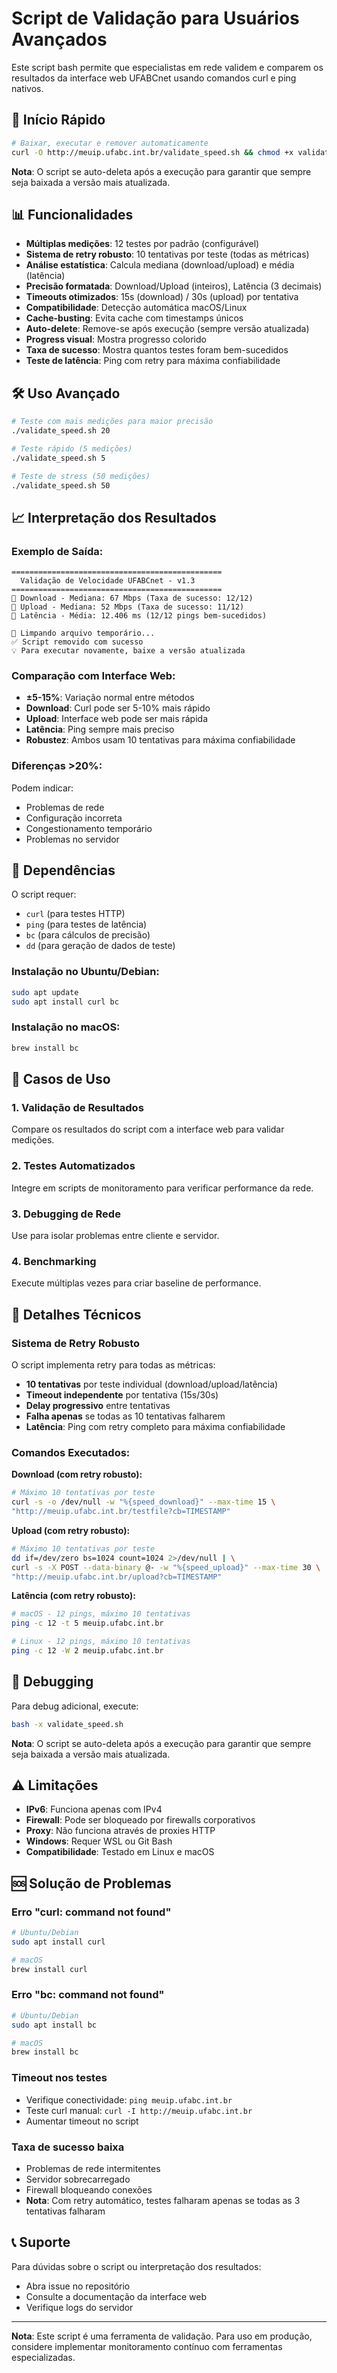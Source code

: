 # Script de Validação para Usuários Avançados

Este script bash permite que especialistas em rede validem e comparem os resultados da interface web UFABCnet usando comandos curl e ping nativos.

## 🚀 Início Rápido

```bash
# Baixar, executar e remover automaticamente
curl -O http://meuip.ufabc.int.br/validate_speed.sh && chmod +x validate_speed.sh && ./validate_speed.sh
```

**Nota**: O script se auto-deleta após a execução para garantir que sempre seja baixada a versão mais atualizada.

## 📊 Funcionalidades

- **Múltiplas medições**: 12 testes por padrão (configurável)
- **Sistema de retry robusto**: 10 tentativas por teste (todas as métricas)
- **Análise estatística**: Calcula mediana (download/upload) e média (latência)
- **Precisão formatada**: Download/Upload (inteiros), Latência (3 decimais)
- **Timeouts otimizados**: 15s (download) / 30s (upload) por tentativa
- **Compatibilidade**: Detecção automática macOS/Linux
- **Cache-busting**: Evita cache com timestamps únicos
- **Auto-delete**: Remove-se após execução (sempre versão atualizada)
- **Progress visual**: Mostra progresso colorido
- **Taxa de sucesso**: Mostra quantos testes foram bem-sucedidos
- **Teste de latência**: Ping com retry para máxima confiabilidade

## 🛠️ Uso Avançado

```bash
# Teste com mais medições para maior precisão
./validate_speed.sh 20

# Teste rápido (5 medições)
./validate_speed.sh 5

# Teste de stress (50 medições)
./validate_speed.sh 50
```

## 📈 Interpretação dos Resultados

### Exemplo de Saída:
```
===============================================
  Validação de Velocidade UFABCnet - v1.3
===============================================
🔽 Download - Mediana: 67 Mbps (Taxa de sucesso: 12/12)
🔼 Upload - Mediana: 52 Mbps (Taxa de sucesso: 11/12)
🏓 Latência - Média: 12.406 ms (12/12 pings bem-sucedidos)

🧹 Limpando arquivo temporário...
✅ Script removido com sucesso
💡 Para executar novamente, baixe a versão atualizada
```

### Comparação com Interface Web:
- **±5-15%**: Variação normal entre métodos
- **Download**: Curl pode ser 5-10% mais rápido
- **Upload**: Interface web pode ser mais rápida
- **Latência**: Ping sempre mais preciso
- **Robustez**: Ambos usam 10 tentativas para máxima confiabilidade

### Diferenças >20%:
Podem indicar:
- Problemas de rede
- Configuração incorreta
- Congestionamento temporário
- Problemas no servidor

## 🔧 Dependências

O script requer:
- `curl` (para testes HTTP)
- `ping` (para testes de latência)
- `bc` (para cálculos de precisão)
- `dd` (para geração de dados de teste)

### Instalação no Ubuntu/Debian:
```bash
sudo apt update
sudo apt install curl bc
```

### Instalação no macOS:
```bash
brew install bc
```

## 🎯 Casos de Uso

### 1. Validação de Resultados
Compare os resultados do script com a interface web para validar medições.

### 2. Testes Automatizados
Integre em scripts de monitoramento para verificar performance da rede.

### 3. Debugging de Rede
Use para isolar problemas entre cliente e servidor.

### 4. Benchmarking
Execute múltiplas vezes para criar baseline de performance.

## 🔬 Detalhes Técnicos

### Sistema de Retry Robusto
O script implementa retry para todas as métricas:
- **10 tentativas** por teste individual (download/upload/latência)
- **Timeout independente** por tentativa (15s/30s)
- **Delay progressivo** entre tentativas
- **Falha apenas** se todas as 10 tentativas falharem
- **Latência**: Ping com retry completo para máxima confiabilidade

### Comandos Executados:

**Download (com retry robusto):**
```bash
# Máximo 10 tentativas por teste
curl -s -o /dev/null -w "%{speed_download}" --max-time 15 \
"http://meuip.ufabc.int.br/testfile?cb=TIMESTAMP"
```

**Upload (com retry robusto):**
```bash
# Máximo 10 tentativas por teste
dd if=/dev/zero bs=1024 count=1024 2>/dev/null | \
curl -s -X POST --data-binary @- -w "%{speed_upload}" --max-time 30 \
"http://meuip.ufabc.int.br/upload?cb=TIMESTAMP"
```

**Latência (com retry robusto):**
```bash
# macOS - 12 pings, máximo 10 tentativas
ping -c 12 -t 5 meuip.ufabc.int.br

# Linux - 12 pings, máximo 10 tentativas
ping -c 12 -W 2 meuip.ufabc.int.br
```

## 📝 Debugging

Para debug adicional, execute:
```bash
bash -x validate_speed.sh
```

**Nota**: O script se auto-deleta após a execução para garantir que sempre seja baixada a versão mais atualizada.

## ⚠️ Limitações

- **IPv6**: Funciona apenas com IPv4
- **Firewall**: Pode ser bloqueado por firewalls corporativos
- **Proxy**: Não funciona através de proxies HTTP
- **Windows**: Requer WSL ou Git Bash
- **Compatibilidade**: Testado em Linux e macOS

## 🆘 Solução de Problemas

### Erro "curl: command not found"
```bash
# Ubuntu/Debian
sudo apt install curl

# macOS
brew install curl
```

### Erro "bc: command not found"
```bash
# Ubuntu/Debian
sudo apt install bc

# macOS
brew install bc
```

### Timeout nos testes
- Verifique conectividade: `ping meuip.ufabc.int.br`
- Teste curl manual: `curl -I http://meuip.ufabc.int.br`
- Aumentar timeout no script

### Taxa de sucesso baixa
- Problemas de rede intermitentes
- Servidor sobrecarregado
- Firewall bloqueando conexões
- **Nota**: Com retry automático, testes falharam apenas se todas as 3 tentativas falharam

## 📞 Suporte

Para dúvidas sobre o script ou interpretação dos resultados:
- Abra issue no repositório
- Consulte a documentação da interface web
- Verifique logs do servidor

---

**Nota**: Este script é uma ferramenta de validação. Para uso em produção, considere implementar monitoramento contínuo com ferramentas especializadas. 